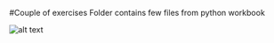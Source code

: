 #Couple of exercises
Folder contains few files from python workbook

![alt text](https://con.jaktestowac.pl/wp-content/uploads/brand/jaktestowac_small.png)
